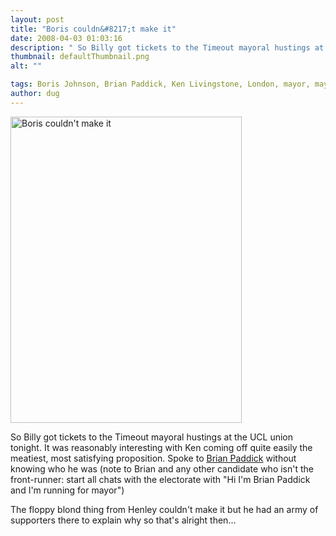 ```yaml
---
layout: post
title: "Boris couldn&#8217;t make it"
date: 2008-04-03 01:03:16
description: " So Billy got tickets to the Timeout mayoral hustings at the UCL union tonight. It was reasonably interesting with Ken coming off quite easily the meatiest, most satisfying proposition. Spoke to Brian Paddick without knowing who he was (note&#8230;"
thumbnail: defaultThumbnail.png
alt: ""

tags: Boris Johnson, Brian Paddick, Ken Livingstone, London, mayor, mayoralhustings, Sian Berry, UK
author: dug
---
```


<p><a href="http://www.flickr.com/photos/bozo/2382636579/" title="Boris couldn't make it by donkeyontheedge, on Flickr"><img alt="Boris couldn't make it" src="http://www.donkeyontheedge.com/i/NoBoris.jpg" width="370" height="490" /></a></p>

<p>So Billy got tickets to the Timeout mayoral hustings at the <span class="caps">UCL </span>union tonight. It was reasonably interesting with Ken coming off quite easily the meatiest, most satisfying proposition. Spoke to <a href="http://www.brianpaddick.org/">Brian Paddick</a> without knowing who he was (note to Brian and any other candidate who isn't the front-runner: start all chats with the electorate with "Hi I'm Brian Paddick and I'm running for mayor")</p>

<p>The floppy blond thing from Henley couldn't make it but he had an army of supporters there to explain why so that's alright then...</p>
